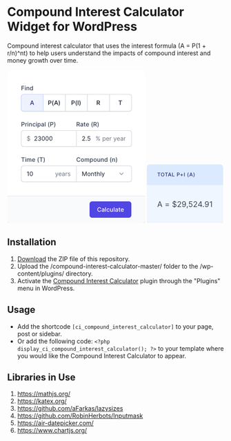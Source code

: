 # Compound Interest Calculator Widget for WordPress

Compound interest calculator that uses the interest formula (A = P(1 + r/n)^nt) to help users understand the impacts of compound interest and money growth over time.

![Compound Interest Calculator Input Form](/assets/images/screenshot-1.png "Compound Interest Calculator Input Form")
![Compound Interest Calculator Calculation Results](/assets/images/screenshot-2.png "Compound Interest Calculator Calculation Results")

## Installation

1. [Download](https://github.com/pub-calculator-io/age-calculator/archive/refs/heads/master.zip) the ZIP file of this repository.
2. Upload the /compound-interest-calculator-master/ folder to the /wp-content/plugins/ directory.
3. Activate the [Compound Interest Calculator](https://www.calculator.io/compound-interest-calculator/ "Compound Interest Calculator Homepage") plugin through the "Plugins" menu in WordPress.

## Usage
* Add the shortcode `[ci_compound_interest_calculator]` to your page, post or sidebar.
* Or add the following code: `<?php display_ci_compound_interest_calculator(); ?>` to your template where you would like the Compound Interest Calculator to appear.

## Libraries in Use
1. https://mathjs.org/
2. https://katex.org/
3. https://github.com/aFarkas/lazysizes
4. https://github.com/RobinHerbots/Inputmask
5. https://air-datepicker.com/
6. https://www.chartjs.org/
